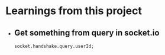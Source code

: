 # Learnings from this project

- ## Get something from query in socket.io
  ```
  socket.handshake.query.userId;
  ```
